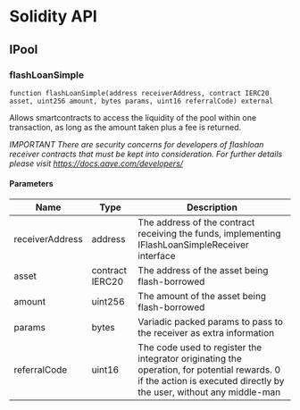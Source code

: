 # Solidity API

## IPool

### flashLoanSimple

```solidity
function flashLoanSimple(address receiverAddress, contract IERC20 asset, uint256 amount, bytes params, uint16 referralCode) external
```

Allows smartcontracts to access the liquidity of the pool within one transaction,
as long as the amount taken plus a fee is returned.

_IMPORTANT There are security concerns for developers of flashloan receiver contracts that must be kept
into consideration. For further details please visit https://docs.aave.com/developers/_

#### Parameters

| Name            | Type            | Description                                                                                                                                                         |
| --------------- | --------------- | ------------------------------------------------------------------------------------------------------------------------------------------------------------------- |
| receiverAddress | address         | The address of the contract receiving the funds, implementing IFlashLoanSimpleReceiver interface                                                                    |
| asset           | contract IERC20 | The address of the asset being flash-borrowed                                                                                                                       |
| amount          | uint256         | The amount of the asset being flash-borrowed                                                                                                                        |
| params          | bytes           | Variadic packed params to pass to the receiver as extra information                                                                                                 |
| referralCode    | uint16          | The code used to register the integrator originating the operation, for potential rewards. 0 if the action is executed directly by the user, without any middle-man |

